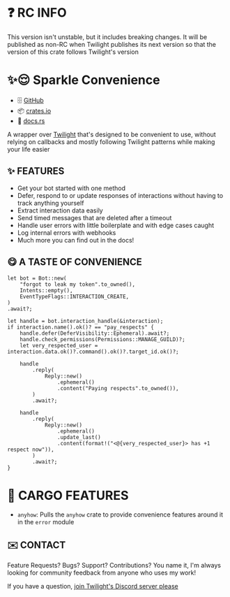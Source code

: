 [TWILIGHT_REPO_LINK]: https://github.com/twilight-rs/twilight

[TWILIGHT_DISCORD_LINK]: https://discord.gg/twilight-rs

# ❓ RC INFO

This version isn't unstable, but it includes breaking changes. It will be published as non-RC when Twilight
publishes its next version so that the version of this crate follows Twilight's version

# ✨😌 Sparkle Convenience

- 🗄️ [GitHub](https://github.com/laralove143/sparkle-convenience)
- 📦 [crates.io](https://crates.io/crates/sparkle-convenience)
- 📖 [docs.rs](https://docs.rs/sparkle-convenience/latest)

A wrapper over [Twilight][TWILIGHT_REPO_LINK] that's designed to be convenient to use, without
relying on callbacks and mostly following Twilight patterns while making your life easier

## ✨ FEATURES

- Get your bot started with one method
- Defer, respond to or update responses of interactions without having to track anything yourself
- Extract interaction data easily
- Send timed messages that are deleted after a timeout
- Handle user errors with little boilerplate and with edge cases caught
- Log internal errors with webhooks
- Much more you can find out in the docs!

## 😋 A TASTE OF CONVENIENCE

<!-- @formatter:off -->
```rust,ignore
let bot = Bot::new(
    "forgot to leak my token".to_owned(),
    Intents::empty(),
    EventTypeFlags::INTERACTION_CREATE,
)
.await?;

let handle = bot.interaction_handle(&interaction);
if interaction.name().ok()? == "pay_respects" {
    handle.defer(DeferVisibility::Ephemeral).await?;
    handle.check_permissions(Permissions::MANAGE_GUILD)?;
    let very_respected_user = interaction.data.ok()?.command().ok()?.target_id.ok()?;

    handle
        .reply(
            Reply::new()
                .ephemeral()
                .content("Paying respects".to_owned()),
        )
        .await?;

    handle
        .reply(
            Reply::new()
                .ephemeral()
                .update_last()
                .content(format!("<@{very_respected_user}> has +1 respect now")),
        )
        .await?;
}
```
<!-- @formatter:on -->

# 🚚 CARGO FEATURES

- `anyhow`: Pulls the `anyhow` crate to provide convenience features around it in the `error` module

## ✉️ CONTACT

Feature Requests? Bugs? Support? Contributions? You name it, I'm always looking for community feedback from anyone who
uses my work!

If you have a question, [join Twilight's Discord server please][TWILIGHT_DISCORD_LINK]

